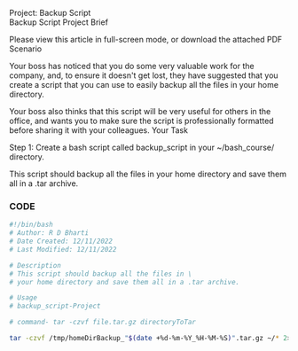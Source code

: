 Project: Backup Script \
Backup Script Project Brief

Please view this article in full-screen mode, or download the attached PDF
Scenario

Your boss has noticed that you do some very valuable work for the company, and, to ensure it doesn't get lost, they have suggested that you create a script that you can use to easily backup all the files in your home directory.

Your boss also thinks that this script will be very useful for others in the office, and wants you to make sure the script is professionally formatted before sharing it with your colleagues.
Your Task

Step 1: Create a bash script called backup_script in your ~/bash_course/ directory.

This script should backup all the files in your home directory and save them all in a .tar archive. 

### CODE

```bash
#!/bin/bash
# Author: R D Bharti
# Date Created: 12/11/2022
# Last Modified: 12/11/2022

# Description
# This script should backup all the files in \
# your home directory and save them all in a .tar archive. 

# Usage
# backup_script-Project

# command- tar -czvf file.tar.gz directoryToTar

tar -czvf /tmp/homeDirBackup_"$(date +%d-%m-%Y_%H-%M-%S)".tar.gz ~/* 2>/dev/null

```